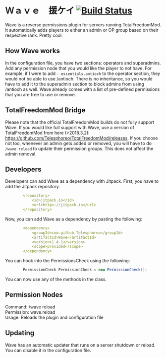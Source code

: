 # Ｗａｖｅ　援ケイ [![Build Status](https://travis-ci.org/Telesphoreo/Wave.svg?branch=master)](https://travis-ci.org/Telesphoreo/Wave)

Wave is a reverse permissions plugin for servers running TotalFreedomMod. It automatically adds players to either an admin or OP group based on their respective rank. Pretty cool.

## How Wave works
In the configuration file, you have two sections: operators and superadmins. Add any permission node that you would like the player to not have. For example, if I were to add ```- essentials.antioch``` to the operator section, they would not be able to use /antioch. There is no inheritance, so you would have to add it to the superadmin section to block admins from using /antioch as well. Wave already comes with a list of pre-defined permissions that you are free to use or remove.

## TotalFreedomMod Bridge
Please note that the official TotalFreedomMod builds do not fully support Wave. If you would like full support with Wave, use a version of TotalFreedomMod from here (>2018.3.2): https://github.com/Telesphoreo/TotalFreedomMod/releases. If you choose not too, whenever an admin gets added or removed, you will have to do ```/wave reload``` to update their permission groups. This does not affect the admin removal.

## Developers
Developers can add Wave as a dependency with Jitpack. First, you have to add the Jitpack repository.
```yaml
        <repository>
            <id>jitpack.io</id>
            <url>https://jitpack.io</url>
        </repository>
```

Now, you can add Wave as a dependency by pasting the following:
```yaml
        <dependency>
            <groupId>com.github.Telesphoreo</groupId>
            <artifactId>Wave</artifactId>
            <version>1.4.1</version>
            <scope>provided</scope>
        </dependency>
```

You can hook into the PermissionsCheck using the following:
```java
        PermissionCheck PermissionCheck = new PermissionCheck();
```
You can now use any of the methods in the class.

## Permission Nodes
Command: /wave reload
<br>
Permission: wave.reload
<br>
Usage: Reloads the plugin and configuration file

## Updating
Wave has an automatic updater that runs on a server shutdown or reload. You can disable it in the configuration file.
